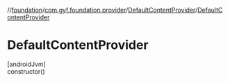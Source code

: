 //[foundation](../../../index.md)/[com.gyf.foundation.provider](../index.md)/[DefaultContentProvider](index.md)/[DefaultContentProvider](-default-content-provider.md)

# DefaultContentProvider

[androidJvm]\
constructor()